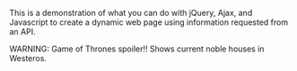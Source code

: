 This is a demonstration of what you can do with jQuery, Ajax, and Javascript
to create a dynamic web page using information requested from an API.

WARNING: Game of Thrones spoiler!!
Shows current noble houses in Westeros.
